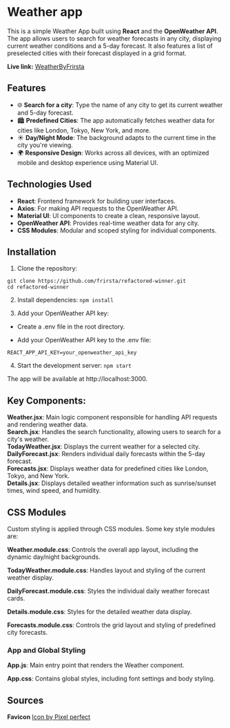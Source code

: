 # Weather app

This is a simple Weather App built using **React** and the **OpenWeather API**. The app allows users to search for weather forecasts in any city, displaying current weather conditions and a 5-day forecast. It also features a list of preselected cities with their forecast displayed in a grid format.

**Live link:** [WeatherByFrirsta](https://weatherbyfrirsta.netlify.app)

## Features

- 🌐 **Search for a city**: Type the name of any city to get its current weather and 5-day forecast.
- 🏙️ **Predefined Cities**: The app automatically fetches weather data for cities like London, Tokyo, New York, and more.
- ☀️ **Day/Night Mode**: The background adapts to the current time in the city you're viewing.
- 🌍 **Responsive Design**: Works across all devices, with an optimized mobile and desktop experience using Material UI.

## Technologies Used

- **React**: Frontend framework for building user interfaces.
- **Axios**: For making API requests to the OpenWeather API.
- **Material UI**: UI components to create a clean, responsive layout.
- **OpenWeather API**: Provides real-time weather data for any city.
- **CSS Modules**: Modular and scoped styling for individual components.

## Installation

1. Clone the repository:

```
git clone https://github.com/frirsta/refactored-winner.git
cd refactored-winner
```

2. Install dependencies:
   `npm install`

3. Add your OpenWeather API key:

- Create a .env file in the root directory.

- Add your OpenWeather API key to the .env file:

`REACT_APP_API_KEY=your_openweather_api_key`

4. Start the development server:
   `npm start`

The app will be available at http://localhost:3000.

## Key Components:

**Weather.jsx**: Main logic component responsible for handling API requests and rendering weather data.
<br />
**Search.jsx**: Handles the search functionality, allowing users to search for a city's weather.
<br />
**TodayWeather.jsx**: Displays the current weather for a selected city.
<br />
**DailyForecast.jsx**: Renders individual daily forecasts within the 5-day forecast.
<br />
**Forecasts.jsx**: Displays weather data for predefined cities like London, Tokyo, and New York.
<br />
**Details.jsx**: Displays detailed weather information such as sunrise/sunset times, wind speed, and humidity.

## CSS Modules

Custom styling is applied through CSS modules. Some key style modules are:

**Weather.module.css**: Controls the overall app layout, including the dynamic day/night backgrounds.
<br />

**TodayWeather.module.css**: Handles layout and styling of the current weather display.
<br />

**DailyForecast.module.css**: Styles the individual daily weather forecast cards.
<br />

**Details.module.css**: Styles for the detailed weather data display.
<br />

**Forecasts.module.css**: Controls the grid layout and styling of predefined city forecasts.

### App and Global Styling

**App.js**: Main entry point that renders the Weather component.
<br />

**App.css**: Contains global styles, including font settings and body styling.

## Sources

**Favicon** <a href="https://www.freepik.com/icon/storm_728136#fromView=search&page=1&position=36&uuid=0428acb4-f620-4f8a-ac23-9788686879c0">Icon by Pixel perfect</a>
